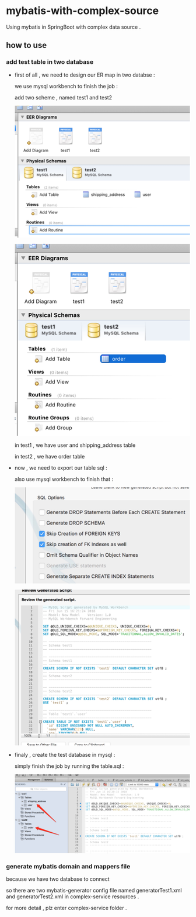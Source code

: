 # mybatis-with-complex-source
Using mybatis in SpringBoot with complex data source .

## how to use 

### add test table in two database

* first of all , we need to design our ER map in two databse : 

    we use mysql workbench to finish the job :
    
    add two scheme , named test1 and test2
    
    ![1.jpg](https://github.com/liumapp/mybatis-with-complex-source/blob/master/pic/1.jpg)
    
    ![2.jpg](https://github.com/liumapp/mybatis-with-complex-source/blob/master/pic/2.jpg) 
    
    in test1 , we have user and shipping_address table 
    
    in test2 , we have order table 
    
* now , we need to export our table sql :

    also use mysql workbench to finish that :

    ![3.jpg](https://github.com/liumapp/mybatis-with-complex-source/blob/master/pic/3.jpg)
    
    ![4.jpg](https://github.com/liumapp/mybatis-with-complex-source/blob/master/pic/4.jpg)    
 
* finaly , create the test database in mysql :

    simply finish the job by running the table.sql :
    
    ![5.jpg](https://github.com/liumapp/mybatis-with-complex-source/blob/master/pic/5.jpg)
    
### generate mybatis domain and mappers file 

because we have two database to connect
 
so there are two mybatis-generator config file named generatorTest1.xml and generatorTest2.xml in complex-service resources . 

for more detail , plz enter complex-service folder .

  